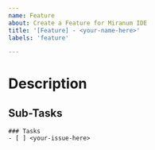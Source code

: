 ```yaml
---
name: Feature
about: Create a Feature for Miranum IDE
title: '[Feature] - <your-name-here>'
labels: 'feature'

---
```


# Description

<!-- Describe the Feature -->

## Sub-Tasks

<!-- Please list the required subtasks for this feature here --> 

```[tasklist]
### Tasks
- [ ] <your-issue-here>
```
